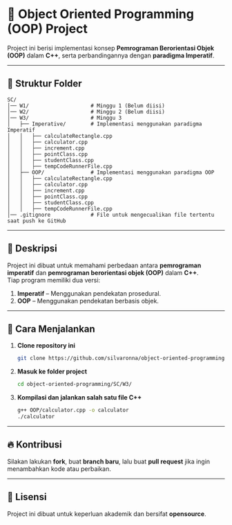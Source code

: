 # 🎯 Object Oriented Programming (OOP) Project

Project ini berisi implementasi konsep **Pemrograman Berorientasi Objek (OOP)** dalam **C++**, serta perbandingannya dengan **paradigma Imperatif**.

---

## 📂 Struktur Folder
```
SC/
│── W1/                    # Minggu 1 (Belum diisi)
│── W2/                    # Minggu 2 (Belum diisi)
│── W3/                    # Minggu 3
│   ├── Imperative/        # Implementasi menggunakan paradigma Imperatif
│   │   ├── calculateRectangle.cpp
│   │   ├── calculator.cpp
│   │   ├── increment.cpp
│   │   ├── pointClass.cpp
│   │   ├── studentClass.cpp
│   │   ├── tempCodeRunnerFile.cpp
│   ├── OOP/               # Implementasi menggunakan paradigma OOP
│   │   ├── calculateRectangle.cpp
│   │   ├── calculator.cpp
│   │   ├── increment.cpp
│   │   ├── pointClass.cpp
│   │   ├── studentClass.cpp
│   │   ├── tempCodeRunnerFile.cpp
│── .gitignore             # File untuk mengecualikan file tertentu saat push ke GitHub
```

---

## 📖 Deskripsi
Project ini dibuat untuk memahami perbedaan antara **pemrograman imperatif** dan **pemrograman berorientasi objek (OOP)** dalam **C++**.  
Tiap program memiliki dua versi:
1. **Imperatif** – Menggunakan pendekatan prosedural.
2. **OOP** – Menggunakan pendekatan berbasis objek.

---

## 🚀 Cara Menjalankan
1. **Clone repository ini**  
   ```sh
   git clone https://github.com/silvaronna/object-oriented-programming.git
   ```
2. **Masuk ke folder project**  
   ```sh
   cd object-oriented-programming/SC/W3/
   ```
3. **Kompilasi dan jalankan salah satu file C++**
   ```sh
   g++ OOP/calculator.cpp -o calculator
   ./calculator
   ```

---

## 🔥 Kontribusi
Silakan lakukan **fork**, buat **branch baru**, lalu buat **pull request** jika ingin menambahkan kode atau perbaikan.

---

## 📜 Lisensi
Project ini dibuat untuk keperluan akademik dan bersifat **opensource**.

